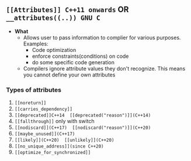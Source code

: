 ## `[[Attributes]] C++11 onwards` OR `__attributes((..)) GNU C`
- **What** 
  - Allows user to pass information to complier for various purposes. Examples:
    - Code optimization
    - enforce constraints(conditions) on code
    - do some specific code generation
  - Compilers ignore attribute values they don't recognize. This means you cannot define your own attributes
  
### Types of attributes
  1. `[[noreturn]]`
  2. `[[carries_dependency]]`
  3. `[[deprecated]]C++14  [[deprecated("reason")]](C++14)`
  4. `[[fallthrough]]` only with switch
  5. `[[nodiscard]](C++17)  [[nodiscard("reason")]](C++20)`
  6. `[[maybe_unused]](C++17)`
  7. `[[likely]](C++20)  [[unlikely]](C++20)`
  8. `[[no_unique_address]](since C++20)`
  9. `[[optimize_for_synchronized]]`

